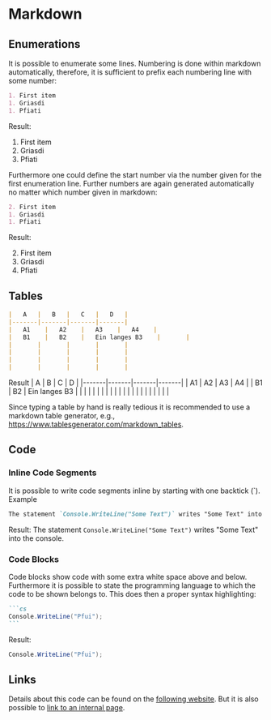 # Markdown
## Enumerations
It is possible to enumerate some lines. Numbering is done within markdown automatically, therefore, it is sufficient to prefix each numbering line with some number:

```md
1. First item
1. Griasdi
1. Pfiati
```

Result:
1. First item
1. Griasdi
1. Pfiati

Furthermore one could define the start number via the number given for the first enumeration line. Further numbers are again generated automatically no matter which number given in markdown:

```md
2. First item
1. Griasdi
1. Pfiati
```

Result:

2. First item
1. Griasdi
1. Pfiati


## Tables
```md
|   A   |   B   |   C   |   D   |
|-------|-------|-------|-------|
|   A1    |   A2    |   A3    |   A4    |
|   B1    |   B2    |   Ein langes B3    |       |
|       |       |       |       |
|       |       |       |       |
|       |       |       |       |
|       |       |       |       |
```
Result
|   A   |   B   |   C   |   D   |
|-------|-------|-------|-------|
|   A1    |   A2    |   A3    |   A4    |
|   B1    |   B2    |   Ein langes B3    |       |
|       |       |       |       |
|       |       |       |       |
|       |       |       |       |
|       |       |       |       |

Since typing a table by hand is really tedious it is recommended to use a markdown table generator, e.g., https://www.tablesgenerator.com/markdown_tables.

## Code
### Inline Code Segments
It is possible to write code segments inline by starting with one backtick (\`). Example
```md
The statement `Console.WriteLine("Some Text")` writes "Some Text" into the console.
```
Result: The statement `Console.WriteLine("Some Text")` writes "Some Text" into the console.

### Code Blocks
Code blocks show code with some extra white space above and below. Furthermore it is possible to state the programming language to which the code to be shown belongs to. This does then a proper syntax highlighting:
````md
```cs
Console.WriteLine("Pfui");
```
````

Result:
```cs
Console.WriteLine("Pfui");
```

## Links
Details about this code can be found on the [following website](https://www.google.at). But it is also possible to [link to an internal page](docs/details.md).
